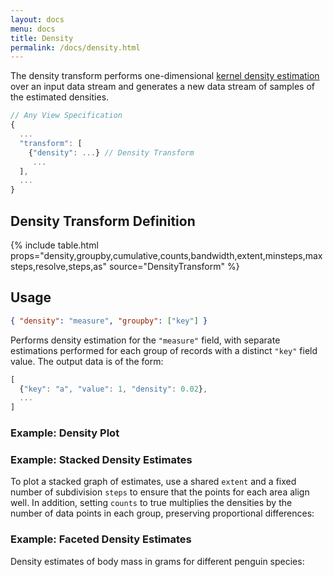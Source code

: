 ```yaml
---
layout: docs
menu: docs
title: Density
permalink: /docs/density.html
---
```


The density transform performs one-dimensional [kernel density estimation](https://en.wikipedia.org/wiki/Kernel_density_estimation) over an input data stream and generates a new data stream of samples of the estimated densities.

```js
// Any View Specification
{
  ...
  "transform": [
    {"density": ...} // Density Transform
     ...
  ],
  ...
}
```

## Density Transform Definition

{% include table.html props="density,groupby,cumulative,counts,bandwidth,extent,minsteps,maxsteps,resolve,steps,as" source="DensityTransform" %}

## Usage

```json
{ "density": "measure", "groupby": ["key"] }
```

Performs density estimation for the `"measure"` field, with separate estimations performed for each group of records with a distinct `"key"` field value. The output data is of the form:

```js
[
  {"key": "a", "value": 1, "density": 0.02},
  ...
]
```

### Example: Density Plot

<div class="vl-example" data-name="area_density"></div>

### Example: Stacked Density Estimates

To plot a stacked graph of estimates, use a shared `extent` and a fixed number of subdivision `steps` to ensure that the points for each area align well. In addition, setting `counts` to true multiplies the densities by the number of data points in each group, preserving proportional differences:

<div class="vl-example" data-name="area_density_stacked"></div>

### Example: Faceted Density Estimates

Density estimates of body mass in grams for different penguin species:

<div class="vl-example" data-name="area_density_facet"></div>
